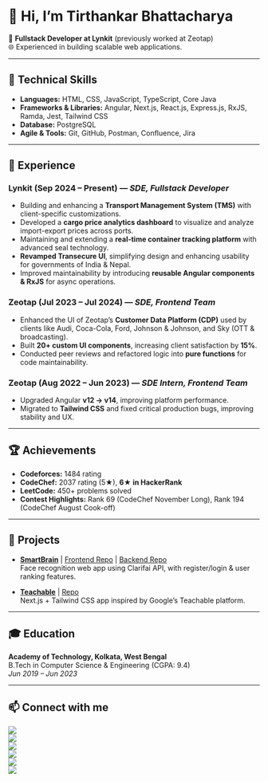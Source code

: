 # 👋 Hi, I’m Tirthankar Bhattacharya  

💼 **Fullstack Developer at Lynkit** (previously worked at Zeotap)  
🌐 Experienced in building scalable web applications.  

---

## 🚀 Technical Skills  
- **Languages:** HTML, CSS, JavaScript, TypeScript, Core Java  
- **Frameworks & Libraries:** Angular, Next.js, React.js, Express.js, RxJS, Ramda, Jest, Tailwind CSS  
- **Database:** PostgreSQL  
- **Agile & Tools:** Git, GitHub, Postman, Confluence, Jira  

---

## 💼 Experience  

### Lynkit (Sep 2024 – Present) — *SDE, Fullstack Developer*  
- Building and enhancing a **Transport Management System (TMS)** with client-specific customizations.  
- Developed a **cargo price analytics dashboard** to visualize and analyze import-export prices across ports.  
- Maintaining and extending a **real-time container tracking platform** with advanced seal technology.  
- **Revamped Transecure UI**, simplifying design and enhancing usability for governments of India & Nepal.  
- Improved maintainability by introducing **reusable Angular components & RxJS** for async operations.  

### Zeotap (Jul 2023 – Jul 2024) — *SDE, Frontend Team*  
- Enhanced the UI of Zeotap’s **Customer Data Platform (CDP)** used by clients like Audi, Coca-Cola, Ford, Johnson & Johnson, and Sky (OTT & broadcasting).  
- Built **20+ custom UI components**, increasing client satisfaction by **15%**.  
- Conducted peer reviews and refactored logic into **pure functions** for code maintainability.  

### Zeotap (Aug 2022 – Jun 2023) — *SDE Intern, Frontend Team*  
- Upgraded Angular **v12 → v14**, improving platform performance.  
- Migrated to **Tailwind CSS** and fixed critical production bugs, improving stability and UX.  

---

## 🏆 Achievements  
- **Codeforces:** 1484 rating  
- **CodeChef:** 2037 rating (5★), **6★ in HackerRank**  
- **LeetCode:** 450+ problems solved  
- **Contest Highlights:** Rank 69 (CodeChef November Long), Rank 194 (CodeChef August Cook-off)  

---

## 📂 Projects  

- **[SmartBrain](https://smartbrain-ax52.onrender.com)** | [Frontend Repo](https://github.com/subho2107/SmartBrain) | [Backend Repo](https://github.com/subho2107/smartbrain-api)  
  Face recognition web app using Clarifai API, with register/login & user ranking features.  

- **[Teachable](https://teachable-black.vercel.app/)** | [Repo](https://github.com/subho2107/teachable)  
  Next.js + Tailwind CSS app inspired by Google’s Teachable platform.  

---

## 🎓 Education  
**Academy of Technology, Kolkata, West Bengal**  
B.Tech in Computer Science & Engineering (CGPA: 9.4)  
*Jun 2019 – Jun 2023*  

---

## 📫 Connect with me  
<a href="mailto:tirthankar.bhattacharyaa@gmail.com"><img src="https://img.shields.io/badge/Email-D14836?style=for-the-badge&logo=gmail&logoColor=white"></a>  
<a href="https://www.linkedin.com/in/tirthankar-bhattacharya-a2b886191/"><img src="https://img.shields.io/badge/LinkedIn-0A66C2?style=for-the-badge&logo=linkedin&logoColor=white"></a>  
<a href="https://github.com/subho2107"><img src="https://img.shields.io/badge/GitHub-100000?style=for-the-badge&logo=github&logoColor=white"></a>  
<a href="https://leetcode.com/shubho2001g/"><img src="https://img.shields.io/badge/LeetCode-FFA116?style=for-the-badge&logo=leetcode&logoColor=black"></a>  
<a href="https://codeforces.com/profile/mrRobot"><img src="https://img.shields.io/badge/Codeforces-1F8ACB?style=for-the-badge&logo=codeforces&logoColor=white"></a>  
<a href="https://www.codechef.com/users/codeverything"><img src="https://img.shields.io/badge/CodeChef-5B4638?style=for-the-badge&logo=codechef&logoColor=white"></a>  
